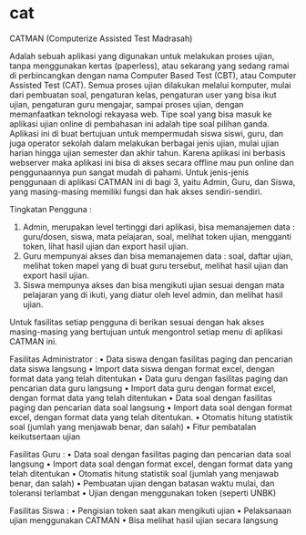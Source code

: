 # cat
CATMAN (Computerize Assisted Test Madrasah)

Adalah sebuah aplikasi yang digunakan untuk melakukan proses ujian, tanpa menggunakan kertas (paperless), atau sekarang yang sedang ramai di perbincangkan dengan nama Computer Based Test (CBT), atau Computer Assisted Test (CAT). Semua proses ujian dilakukan melalui komputer, mulai dari pembuatan soal, pengaturan kelas, pengaturan user yang bisa ikut ujian, pengaturan guru mengajar, sampai proses ujian, dengan memanfaatkan teknologi rekayasa web. Tipe soal yang bisa masuk ke aplikasi ujian online di pembahasan ini adalah tipe soal pilihan ganda.
Aplikasi ini di buat bertujuan untuk mempermudah siswa siswi, guru, dan juga operator sekolah dalam melakukan berbagai jenis ujian, mulai ujian harian hingga ujian semester dan akhir tahun. Karena aplikasi ini berbasis webserver maka aplikasi ini bisa di akses secara offline mau pun online dan penggunaannya pun sangat mudah di pahami.
Untuk jenis-jenis penggunaan di aplikasi CATMAN ini di bagi 3, yaitu Admin, Guru, dan Siswa, yang masing-masing memiliki fungsi dan hak akses sendiri-sendiri.

Tingkatan Pengguna :
1.	Admin, merupakan level tertinggi dari aplikasi, bisa memanajemen data : guru/dosen, siswa, mata pelajaran, soal, melihat token ujian, mengganti token, lihat hasil ujian dan export hasil ujian.
2.	Guru mempunyai akses dan bisa memanajemen data : soal, daftar ujian, melihat token mapel yang di buat guru tersebut, melihat hasil ujian dan export hasil ujian.
3.	Siswa mempunya akses dan bisa mengikuti ujian sesuai dengan mata pelajaran yang di ikuti, yang diatur oleh level admin, dan melihat hasil ujian.

Untuk fasilitas setiap pengguna di berikan sesuai dengan hak akses masing-masing yang bertujuan untuk mengontrol setiap menu di aplikasi CATMAN ini.

Fasilitas Administrator :
•	Data siswa dengan fasilitas paging dan pencarian data siswa langsung
•	Import data siswa dengan format excel, dengan format data yang telah ditentukan
•	Data guru dengan fasilitas paging dan pencarian data guru langsung
•	Import data guru dengan format excel, dengan format data yang telah ditentukan
•	Data soal dengan fasilitas paging dan pencarian data soal langsung
•	Import data soal dengan format excel, dengan format data yang telah ditentukan.
•	Otomatis hitung statistik soal (jumlah yang menjawab benar, dan salah)
•	Fitur pembatalan keikutsertaan ujian

Fasilitas Guru :
•	Data soal dengan fasilitas paging dan pencarian data soal langsung
•	Import data soal dengan format excel, dengan format data yang telah ditentukan
•	Otomatis hitung statistik soal (jumlah yang menjawab benar, dan salah)
•	Pembuatan ujian dengan batasan waktu mulai, dan toleransi terlambat
•	Ujian dengan menggunakan token (seperti UNBK)

Fasilitas Siswa :
•	Pengisian token saat akan mengikuti ujian
•	Pelaksanaan ujian menggunakan CATMAN
•	Bisa melihat hasil ujian secara langsung
